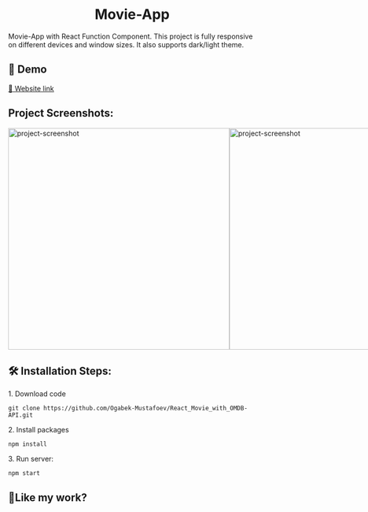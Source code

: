 <h1 align="center" id="title">Movie-App</h1>

<p id="description">Movie-App with React Function Component. This project is fully responsive on different devices and window sizes. It also supports dark/light theme.</p>

<h2>🚀 Demo</h2>

[🔗 Website link](https://react-movie-with-omdb-api.vercel.app/)

<h2>Project Screenshots:</h2>

 <div style="display: flex; justify-content: space-between; width=100%;">
  <img src="https://charming-semolina-34cdcd.netlify.app/assets/Blog-post/post-2.png" alt="project-screenshot" width="450">
  <img src="https://charming-semolina-34cdcd.netlify.app/assets/Blog-post/post-3.png" alt="project-screenshot" width="450">
 </div>

<h2>🛠️ Installation Steps:</h2>

<p>1. Download code</p>

```
git clone https://github.com/Ogabek-Mustafoev/React_Movie_with_OMDB-API.git
```

<p>2. Install packages</p>

```
npm install
```

<p>3. Run server:</p>

```
npm start
```

<h2>💖Like my work?</h2>
